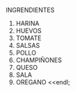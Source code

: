 INGRENDIENTES
1. HARINA
2. HUEVOS
3. TOMATE
4. SALSAS
5. POLLO 
6. CHAMPIÑONES
7. QUESO
8. SALA
9. OREGANO
 <<endl;